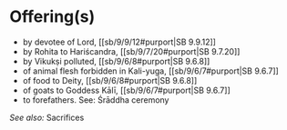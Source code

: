 # Offering(s)

* by devotee of Lord, [[sb/9/9/12#purport|SB 9.9.12]]
* by Rohita to Hariścandra, [[sb/9/7/20#purport|SB 9.7.20]]
* by Vikukṣi polluted, [[sb/9/6/8#purport|SB 9.6.8]]
* of animal flesh forbidden in Kali-yuga, [[sb/9/6/7#purport|SB 9.6.7]]
* of food to Deity, [[sb/9/6/8#purport|SB 9.6.8]]
* of goats to Goddess Kālī, [[sb/9/6/7#purport|SB 9.6.7]]
* to forefathers. See: Śrāddha ceremony

*See also:* Sacrifices
